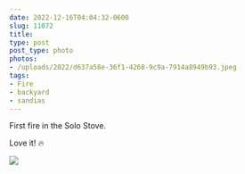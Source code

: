 ```yaml
---
date: 2022-12-16T04:04:32-0600
slug: 11072
title: 
type: post
post_type: photo
photos:
- /uploads/2022/d637a58e-36f1-4268-9c9a-7914a8949b93.jpeg
tags:
- Fire
- backyard
- sandias
---
```

First fire in the Solo Stove.


Love it! 🔥


![](/uploads/2022/d637a58e-36f1-4268-9c9a-7914a8949b93.jpeg)


